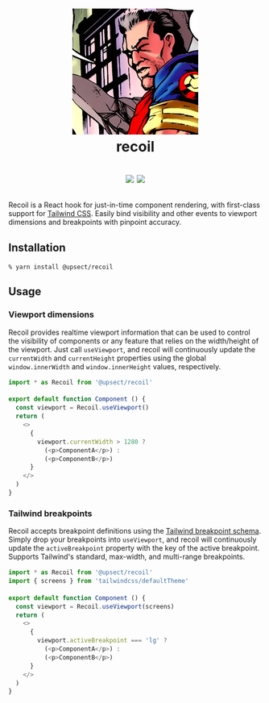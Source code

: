 <h1 align="center">
  <img src="recoil.png" alt=""><br>
  recoil<br>
  <p align="center">
    <a href="https://www.codacy.com/gh/upsect/recoil/dashboard?utm_source=github.com&amp;utm_medium=referral&amp;utm_content=upsect/recoil&amp;utm_campaign=Badge_Grade"><img src="https://app.codacy.com/project/badge/Grade/36ebc881f5b44418900476fa3782e8e8"/></a>
    <a href="https://www.codacy.com/gh/upsect/recoil/dashboard?utm_source=github.com&amp;utm_medium=referral&amp;utm_content=upsect/recoil&amp;utm_campaign=Badge_Coverage"><img src="https://app.codacy.com/project/badge/Coverage/36ebc881f5b44418900476fa3782e8e8"/></a>
  </p>
</h1>

Recoil is a React hook for just-in-time component rendering, with first-class support for [Tailwind CSS](https://tailwindcss.com/docs). Easily bind visibility and other events to viewport dimensions and breakpoints with pinpoint accuracy.

## Installation

```
% yarn install @upsect/recoil
```

## Usage

### Viewport dimensions

Recoil provides realtime viewport information that can be used to control the visibility of components or any feature that relies on the width/height of the viewport. Just call `useViewport`, and recoil will continuously update the `currentWidth` and `currentHeight` properties using the global `window.innerWidth` and `window.innerHeight` values, respectively.

```js
import * as Recoil from '@upsect/recoil'

export default function Component () {
  const viewport = Recoil.useViewport()
  return (
    <>
      {
        viewport.currentWidth > 1280 ?
          (<p>ComponentA</p>) :
          (<p>ComponentB</p>)
      }
    </>
  )
}
```

### Tailwind breakpoints

Recoil accepts breakpoint definitions using the [Tailwind breakpoint schema](https://tailwindcss.com/docs/breakpoints). Simply drop your breakpoints into `useViewport`, and recoil will continuously update the `activeBreakpoint` property with the key of the active breakpoint. Supports Tailwind's standard, max-width, and multi-range breakpoints.

```js
import * as Recoil from '@upsect/recoil'
import { screens } from 'tailwindcss/defaultTheme'

export default function Component () {
  const viewport = Recoil.useViewport(screens)
  return (
    <>
      {
        viewport.activeBreakpoint === 'lg' ?
          (<p>ComponentA</p>) :
          (<p>ComponentB</p>)
      }
    </>
  )
}
```

